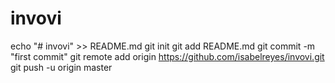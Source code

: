 # invovi
echo "# invovi" >> README.md
git init
git add README.md
git commit -m "first commit"
git remote add origin https://github.com/isabelreyes/invovi.git
git push -u origin master

